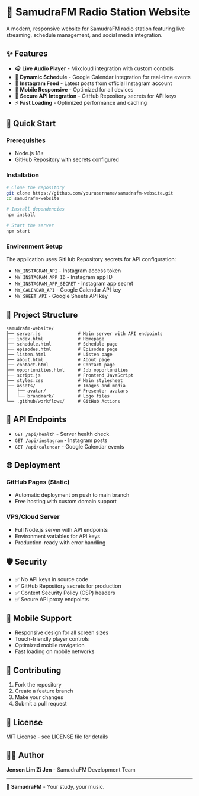 # 🎵 SamudraFM Radio Station Website

A modern, responsive website for SamudraFM radio station featuring live streaming, schedule management, and social media integration.

## ✨ Features

- 🎧 **Live Audio Player** - Mixcloud integration with custom controls
- 📅 **Dynamic Schedule** - Google Calendar integration for real-time events
- 📱 **Instagram Feed** - Latest posts from official Instagram account
- 📱 **Mobile Responsive** - Optimized for all devices
- 🔐 **Secure API Integration** - GitHub Repository secrets for API keys
- ⚡ **Fast Loading** - Optimized performance and caching

## 🚀 Quick Start

### Prerequisites
- Node.js 18+ 
- GitHub Repository with secrets configured

### Installation
```bash
# Clone the repository
git clone https://github.com/yourusername/samudrafm-website.git
cd samudrafm-website

# Install dependencies
npm install

# Start the server
npm start
```

### Environment Setup
The application uses GitHub Repository secrets for API configuration:
- `MY_INSTAGRAM_API` - Instagram access token
- `MY_INSTAGRAM_APP_ID` - Instagram app ID
- `MY_INSTAGRAM_APP_SECRET` - Instagram app secret
- `MY_CALENDAR_API` - Google Calendar API key
- `MY_SHEET_API` - Google Sheets API key

## 📁 Project Structure

```
samudrafm-website/
├── server.js              # Main server with API endpoints
├── index.html             # Homepage
├── schedule.html          # Schedule page
├── episodes.html          # Episodes page
├── listen.html            # Listen page
├── about.html             # About page
├── contact.html           # Contact page
├── opportunities.html     # Job opportunities
├── script.js              # Frontend JavaScript
├── styles.css             # Main stylesheet
├── assets/                # Images and media
│   ├── avatar/            # Presenter avatars
│   └── brandmark/         # Logo files
└── .github/workflows/     # GitHub Actions
```

## 🔧 API Endpoints

- `GET /api/health` - Server health check
- `GET /api/instagram` - Instagram posts
- `GET /api/calendar` - Google Calendar events

## 🌐 Deployment

### GitHub Pages (Static)
- Automatic deployment on push to main branch
- Free hosting with custom domain support

### VPS/Cloud Server
- Full Node.js server with API endpoints
- Environment variables for API keys
- Production-ready with error handling

## 🛡️ Security

- ✅ No API keys in source code
- ✅ GitHub Repository secrets for production
- ✅ Content Security Policy (CSP) headers
- ✅ Secure API proxy endpoints

## 📱 Mobile Support

- Responsive design for all screen sizes
- Touch-friendly player controls
- Optimized mobile navigation
- Fast loading on mobile networks

## 🤝 Contributing

1. Fork the repository
2. Create a feature branch
3. Make your changes
4. Submit a pull request

## 📄 License

MIT License - see LICENSE file for details

## 👨‍💻 Author

**Jensen Lim Zi Jen** - SamudraFM Development Team

---

🎵 **SamudraFM** - Your study, your music.